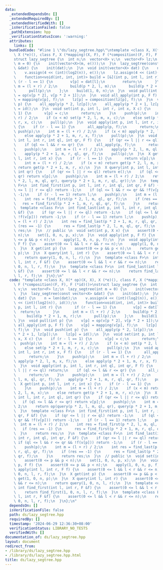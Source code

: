 ```yaml
---
data:
  _extendedDependsOn: []
  _extendedRequiredBy: []
  _extendedVerifiedWith: []
  _isVerificationFailed: false
  _pathExtension: hpp
  _verificationStatusIcon: ':warning:'
  attributes:
    links: []
  bundledCode: "#line 1 \"ds/lazy_segtree.hpp\"\ntemplate <class X, X(* op)(X, X),\
    \ X (*e)(), class F, X (*mapping)(X, F), F (*composition)(F, F), F (*id)()>\n\
    struct lazy_segtree {\n  int n;\n  vector<X> v;\n  vector<F> lz;\n  lazy_segtree(int\
    \ m = 0) {\n    init(vector<X>(m, e()));\n  }\n  lazy_segtree(const vector<X>\
    \ &dat) {\n    init(dat);\n  }\n  void init(vector<X> dat) {\n    n = len(dat);\n\
    \    v.assign(4 << (int)(log2(n)), e());\n    lz.assign(4 << (int)(log2(n)), id());\n\
    \    function<void(int, int, int)> build = [&](int p, int l, int r) {\n      if\
    \ (r - l == 1) {\n        v[p] = dat[l];\n        return;\n      }\n      int\
    \ m = (l + r) / 2;\n      build(p * 2, l, m);\n      build(p * 2 + 1, m, r);\n\
    \      pull(p);\n    };\n    build(1, 0, n);\n  }\n  void pull(int p) {\n    v[p]\
    \ = op(v[p * 2], v[p * 2 + 1]);\n  }\n  void all_apply(int p, F f) {\n    v[p]\
    \ = mapping(v[p], f);\n    lz[p] = composition(lz[p], f);\n  }\n  void push(int\
    \ p) {\n    all_apply(p * 2, lz[p]);\n    all_apply(p * 2 + 1, lz[p]);\n    lz[p]\
    \ = id();\n  }\n  void set(int p, int l, int r, int x, X c) {\n    if (r - l ==\
    \ 1) {\n      v[p] = c;\n      return;\n    }\n    push(p);\n    int m = (l +\
    \ r) / 2;\n    if (x < m) set(p * 2, l, m, x, c);\n    else set(p * 2 + 1, m,\
    \ r, x, c);\n    pull(p);\n  }\n  void apply(int p, int l, int r, int x, F f)\
    \ {\n    if (r - l == 1) {\n      all_apply(p, f);\n      return;\n    }\n   \
    \ push(p);\n    int m = (l + r) / 2;\n    if (x < m) apply(p * 2, l, m, x, f);\n\
    \    else apply(p * 2 + 1, m, r, x, f);\n    pull(p);\n  }\n  void apply(int p,\
    \ int l, int r, int ql, int qr, F f) {\n    if (qr <= l || r <= ql) return;\n\
    \    if (ql <= l && r <= qr) {\n      all_apply(p, f);\n      return;\n    }\n\
    \    push(p);\n    int m = (l + r) / 2;\n    apply(p * 2, l, m, ql, qr, f);\n\
    \    apply(p * 2 + 1, m, r, ql, qr, f);\n    pull(p);\n  }\n  X get(int p, int\
    \ l, int r, int x) {\n    if (r - l == 1) {\n      return v[p];\n    }\n    push(p);\n\
    \    int m = (l + r) / 2;\n    if (x < m) return get(p * 2, l, m, x);\n    else\
    \ return get(p * 2 + 1, m, r, x);\n  }\n  X query(int p, int l, int r, int ql,\
    \ int qr) {\n    if (qr <= l || r <= ql) return e();\n    if (ql <= l && r <=\
    \ qr) return v[p];\n    push(p);\n    int m = (l + r) / 2;\n    return op(query(p\
    \ * 2, l, m, ql, qr), query(p * 2 + 1, m, r, ql, qr));\n  }\n  template <class\
    \ F>\n  int find_first(int p, int l, int r, int ql, int qr, F &f) {\n    if (qr\
    \ <= l || r <= ql) return -1;\n    if (ql <= l && r <= qr && !f(v[p])) return\
    \ -1;\n    if (r - l == 1) return l;\n    push(p);\n    int m = (l + r) / 2;\n\
    \    int res = find_first(p * 2, l, m, ql, qr, f);\n    if (res == -1) {\n   \
    \   res = find_first(p * 2 + 1, m, r, ql, qr, f);\n    }\n    return res;\n  }\n\
    \  template <class F>\n  int find_last(int p, int l, int r, int ql, int qr, F\
    \ &f) {\n    if (qr <= l || r <= ql) return -1;\n    if (ql <= l && r <= qr &&\
    \ !f(v[p])) return -1;\n    if (r - l == 1) return l;\n    push(p);\n    int m\
    \ = (l + r) / 2;\n    int res = find_last(p * 2 + 1, m, r, ql, qr, f);\n    if\
    \ (res == -1) {\n      res = find_last(p * 2, l, m, ql, qr, f);\n    }\n    return\
    \ res;\n  }\n  // public \n  void set(int p, X x) {\n    assert(0 <= p && p <\
    \ n);\n    set(1, 0, n, p, x);\n  }\n  void apply(int p, F f) {\n    assert(0\
    \ <= p && p < n);\n    apply(1, 0, n, p, f);\n  }\n  void apply(int l, int r,\
    \ F f) {\n    assert(0 <= l && l < r && r <= n);\n    apply(1, 0, n, l, r, f);\n\
    \  }\n  X get(int p) {\n    assert(0 <= p && p < n);\n    return get(1, 0, n,\
    \ p);\n  }\n  X query(int l, int r) {\n    assert(0 <= l && l < r && r <= n);\n\
    \    return query(1, 0, n, l, r);\n  }\n  template <class F>\n  int find_first(int\
    \ l, int r, F &f) {\n    assert(0 <= l && l < r && r <= n);\n    return find_first(1,\
    \ 0, n, l, r, f);\n  }\n  template <class F>\n  int find_last(int l, int r, F\
    \ &f) {\n    assert(0 <= l && l < r && r <= n);\n    return find_last(1, 0, n,\
    \ l, r, f);\n  }\n};\n"
  code: "template <class X, X(* op)(X, X), X (*e)(), class F, X (*mapping)(X, F),\
    \ F (*composition)(F, F), F (*id)()>\nstruct lazy_segtree {\n  int n;\n  vector<X>\
    \ v;\n  vector<F> lz;\n  lazy_segtree(int m = 0) {\n    init(vector<X>(m, e()));\n\
    \  }\n  lazy_segtree(const vector<X> &dat) {\n    init(dat);\n  }\n  void init(vector<X>\
    \ dat) {\n    n = len(dat);\n    v.assign(4 << (int)(log2(n)), e());\n    lz.assign(4\
    \ << (int)(log2(n)), id());\n    function<void(int, int, int)> build = [&](int\
    \ p, int l, int r) {\n      if (r - l == 1) {\n        v[p] = dat[l];\n      \
    \  return;\n      }\n      int m = (l + r) / 2;\n      build(p * 2, l, m);\n \
    \     build(p * 2 + 1, m, r);\n      pull(p);\n    };\n    build(1, 0, n);\n \
    \ }\n  void pull(int p) {\n    v[p] = op(v[p * 2], v[p * 2 + 1]);\n  }\n  void\
    \ all_apply(int p, F f) {\n    v[p] = mapping(v[p], f);\n    lz[p] = composition(lz[p],\
    \ f);\n  }\n  void push(int p) {\n    all_apply(p * 2, lz[p]);\n    all_apply(p\
    \ * 2 + 1, lz[p]);\n    lz[p] = id();\n  }\n  void set(int p, int l, int r, int\
    \ x, X c) {\n    if (r - l == 1) {\n      v[p] = c;\n      return;\n    }\n  \
    \  push(p);\n    int m = (l + r) / 2;\n    if (x < m) set(p * 2, l, m, x, c);\n\
    \    else set(p * 2 + 1, m, r, x, c);\n    pull(p);\n  }\n  void apply(int p,\
    \ int l, int r, int x, F f) {\n    if (r - l == 1) {\n      all_apply(p, f);\n\
    \      return;\n    }\n    push(p);\n    int m = (l + r) / 2;\n    if (x < m)\
    \ apply(p * 2, l, m, x, f);\n    else apply(p * 2 + 1, m, r, x, f);\n    pull(p);\n\
    \  }\n  void apply(int p, int l, int r, int ql, int qr, F f) {\n    if (qr <=\
    \ l || r <= ql) return;\n    if (ql <= l && r <= qr) {\n      all_apply(p, f);\n\
    \      return;\n    }\n    push(p);\n    int m = (l + r) / 2;\n    apply(p * 2,\
    \ l, m, ql, qr, f);\n    apply(p * 2 + 1, m, r, ql, qr, f);\n    pull(p);\n  }\n\
    \  X get(int p, int l, int r, int x) {\n    if (r - l == 1) {\n      return v[p];\n\
    \    }\n    push(p);\n    int m = (l + r) / 2;\n    if (x < m) return get(p *\
    \ 2, l, m, x);\n    else return get(p * 2 + 1, m, r, x);\n  }\n  X query(int p,\
    \ int l, int r, int ql, int qr) {\n    if (qr <= l || r <= ql) return e();\n \
    \   if (ql <= l && r <= qr) return v[p];\n    push(p);\n    int m = (l + r) /\
    \ 2;\n    return op(query(p * 2, l, m, ql, qr), query(p * 2 + 1, m, r, ql, qr));\n\
    \  }\n  template <class F>\n  int find_first(int p, int l, int r, int ql, int\
    \ qr, F &f) {\n    if (qr <= l || r <= ql) return -1;\n    if (ql <= l && r <=\
    \ qr && !f(v[p])) return -1;\n    if (r - l == 1) return l;\n    push(p);\n  \
    \  int m = (l + r) / 2;\n    int res = find_first(p * 2, l, m, ql, qr, f);\n \
    \   if (res == -1) {\n      res = find_first(p * 2 + 1, m, r, ql, qr, f);\n  \
    \  }\n    return res;\n  }\n  template <class F>\n  int find_last(int p, int l,\
    \ int r, int ql, int qr, F &f) {\n    if (qr <= l || r <= ql) return -1;\n   \
    \ if (ql <= l && r <= qr && !f(v[p])) return -1;\n    if (r - l == 1) return l;\n\
    \    push(p);\n    int m = (l + r) / 2;\n    int res = find_last(p * 2 + 1, m,\
    \ r, ql, qr, f);\n    if (res == -1) {\n      res = find_last(p * 2, l, m, ql,\
    \ qr, f);\n    }\n    return res;\n  }\n  // public \n  void set(int p, X x) {\n\
    \    assert(0 <= p && p < n);\n    set(1, 0, n, p, x);\n  }\n  void apply(int\
    \ p, F f) {\n    assert(0 <= p && p < n);\n    apply(1, 0, n, p, f);\n  }\n  void\
    \ apply(int l, int r, F f) {\n    assert(0 <= l && l < r && r <= n);\n    apply(1,\
    \ 0, n, l, r, f);\n  }\n  X get(int p) {\n    assert(0 <= p && p < n);\n    return\
    \ get(1, 0, n, p);\n  }\n  X query(int l, int r) {\n    assert(0 <= l && l < r\
    \ && r <= n);\n    return query(1, 0, n, l, r);\n  }\n  template <class F>\n \
    \ int find_first(int l, int r, F &f) {\n    assert(0 <= l && l < r && r <= n);\n\
    \    return find_first(1, 0, n, l, r, f);\n  }\n  template <class F>\n  int find_last(int\
    \ l, int r, F &f) {\n    assert(0 <= l && l < r && r <= n);\n    return find_last(1,\
    \ 0, n, l, r, f);\n  }\n};\n"
  dependsOn: []
  isVerificationFile: false
  path: ds/lazy_segtree.hpp
  requiredBy: []
  timestamp: '2024-06-29 12:36:30+08:00'
  verificationStatus: LIBRARY_NO_TESTS
  verifiedWith: []
documentation_of: ds/lazy_segtree.hpp
layout: document
redirect_from:
- /library/ds/lazy_segtree.hpp
- /library/ds/lazy_segtree.hpp.html
title: ds/lazy_segtree.hpp
---
```


